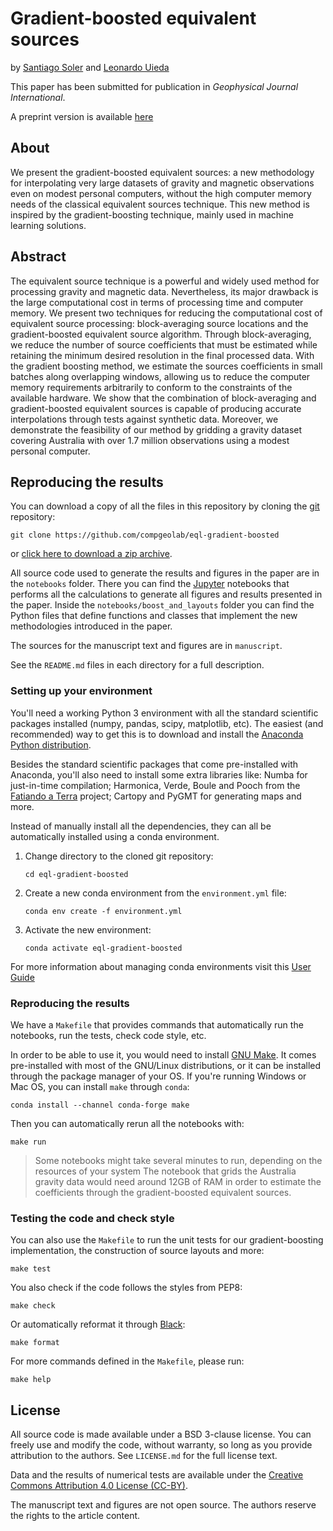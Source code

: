 # Gradient-boosted equivalent sources

by
[Santiago Soler](https://santisoler.github.io)
and [Leonardo Uieda](https://leouieda.com)

This paper has been submitted for publication in *Geophysical Journal
International*.

<!-- After publication -->

<!--
This paper has been published in *Geophysical Journal International*.
The version of record

> Soler, S. R. and Uieda, L. (2021).
> Gradient-boosted equivalent sources,
> _Geophysical Journal International_.
> doi: [xx.xxxx/xxxxxx](https://doi.org/xx.xxxx/xxxxxx)

is available online at: [doi.org/xx.xxxx/xxxxxx](https://doi.org/xx.xxxx/xxxxxx)
-->

A preprint version is available
[here](https://github.com/compgeolab/eql-gradient-boosted/raw/gh-pages/preprint.pdf)
<!-- Replace this link with the doi in figshare when ready -->


<!-- After this repo was made available on figshare or Zenodo -->

<!--
**This repository contains the data and code used to produce all results and figures shown
in the paper.**
An archived version of this repository is available at
[doi.org/xx.xxxxx/xxxxx](https://doi.org/xx.xxxxx/xxxxx)
-->


## About

We present the gradient-boosted equivalent sources: a new methodology for
interpolating very large datasets of gravity and magnetic observations even on
modest personal computers, without the high computer memory needs of the
classical equivalent sources technique.
This new method is inspired by the gradient-boosting technique, mainly used in machine learning solutions.

<!-- Include an abstract figure with caption -->

## Abstract

The equivalent source technique is a powerful and widely used method for
processing gravity and magnetic data. Nevertheless, its major
drawback is the large computational cost in terms of processing time and
computer memory.
We present two techniques for reducing the computational cost of equivalent
source processing: block-averaging source locations and the
gradient-boosted equivalent source algorithm.
Through block-averaging, we reduce the number of source coefficients that
must be estimated while retaining the minimum desired resolution in the final
processed data.
With the gradient boosting method, we estimate the sources coefficients in
small batches along overlapping windows, allowing us to reduce the computer
memory requirements arbitrarily to conform to the constraints of the
available hardware.
We show that the combination of block-averaging and gradient-boosted
equivalent sources is capable of producing accurate interpolations through
tests against synthetic data.
Moreover, we demonstrate the feasibility of our method by gridding a gravity
dataset covering Australia with over 1.7 million observations using a modest
personal computer.

## Reproducing the results

You can download a copy of all the files in this repository by cloning the
[git](https://git-scm.com/) repository:

    git clone https://github.com/compgeolab/eql-gradient-boosted

or [click here to download a zip archive](https://github.com/compgeolab/eql-gradient-boosted/archive/master.zip).

All source code used to generate the results and figures in the paper are in
the `notebooks` folder. There you can find the [Jupyter](https://jupyter.org/)
notebooks that performs all the calculations to generate all figures and
results presented in the paper.
Inside the `notebooks/boost_and_layouts` folder you can find the Python files
that define functions and classes that implement the new methodologies
introduced in the paper.

The sources for the manuscript text and figures are in `manuscript`.

See the `README.md` files in each directory for a full description.

### Setting up your environment

You'll need a working Python 3 environment with all the standard
scientific packages installed (numpy, pandas, scipy, matplotlib, etc).
The easiest (and recommended) way to get this is to download and install the
[Anaconda Python distribution](https://www.anaconda.com/).

Besides the standard scientific packages that come pre-installed with Anaconda,
you'll also need to install some extra libraries like: Numba for just-in-time
compilation; Harmonica, Verde, Boule and Pooch from the
[Fatiando a Terra](https://www.fatiando.org) project; Cartopy and PyGMT for
generating maps and more.

Instead of manually install all the dependencies, they can all be automatically
installed using a conda environment.

1. Change directory to the cloned git repository:
   ```
   cd eql-gradient-boosted
   ```
2. Create a new conda environment from the `environment.yml` file:
   ```
   conda env create -f environment.yml
   ```
3. Activate the new environment:
   ```
   conda activate eql-gradient-boosted
   ```

For more information about managing conda environments visit this
[User Guide](https://conda.io/docs/user-guide/tasks/manage-environments.html)

### Reproducing the results

We have a `Makefile` that provides commands that automatically run the
notebooks, run the tests, check code style, etc.

In order to be able to use it, you would need to install
[GNU Make](https://www.gnu.org/software/make/).
It comes pre-installed with most of the GNU/Linux distributions, or it can be
installed through the package manager of your OS.
If you're running Windows or Mac OS, you can install `make` through `conda`:

```
conda install --channel conda-forge make
```

Then you can automatically rerun all the notebooks with:

```
make run
```

> Some notebooks might take several minutes to run, depending on the resources
> of your system
> The notebook that grids the Australia gravity data would need around 12GB of
> RAM in order to estimate the coefficients through the gradient-boosted
> equivalent sources.

### Testing the code and check style

You can also use the `Makefile` to run the unit tests for our gradient-boosting
implementation, the construction of source layouts and more:

```
make test
```

You also check if the code follows the styles from PEP8:

```
make check
```

Or automatically reformat it through [Black](https://github.com/psf/black):

```
make format
```

For more commands defined in the `Makefile`, please run:

```
make help
```

## License

All source code is made available under a BSD 3-clause license. You can freely
use and modify the code, without warranty, so long as you provide attribution
to the authors. See `LICENSE.md` for the full license text.

Data and the results of numerical tests are available under the
[Creative Commons Attribution 4.0 License (CC-BY)](https://creativecommons.org/licenses/by/4.0/).

The manuscript text and figures are not open source.
The authors reserve the rights to the article content.

<!-- , which has been accepted for publication in -->
<!-- Geophysical Journal International. -->
